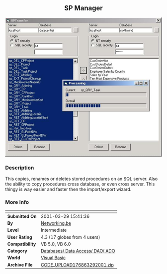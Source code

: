 ﻿<div align="center">

## SP Manager

<img src="PIC2001329841539650.jpg">
</div>

### Description

This copies, renames or deletes stored procedures on an SQL server. Also the ability to copy procedures cross database, or even cross server. This thingy is way easier and faster then the import/export wizard.
 
### More Info
 


<span>             |<span>
---                |---
**Submitted On**   |2001-03-29 15:41:36
**By**             |[Networking\.be](https://github.com/Planet-Source-Code/PSCIndex/blob/master/ByAuthor/networking-be.md)
**Level**          |Intermediate
**User Rating**    |4.3 (17 globes from 4 users)
**Compatibility**  |VB 5\.0, VB 6\.0
**Category**       |[Databases/ Data Access/ DAO/ ADO](https://github.com/Planet-Source-Code/PSCIndex/blob/master/ByCategory/databases-data-access-dao-ado__1-6.md)
**World**          |[Visual Basic](https://github.com/Planet-Source-Code/PSCIndex/blob/master/ByWorld/visual-basic.md)
**Archive File**   |[CODE\_UPLOAD176863292001\.zip](https://github.com/Planet-Source-Code/networking-be-sp-manager__1-22006/archive/master.zip)








